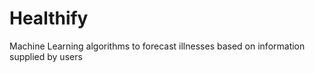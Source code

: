 # Healthify
Machine Learning algorithms to forecast illnesses based on information supplied by users
